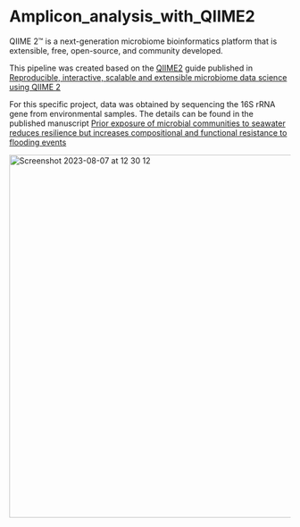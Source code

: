 # Amplicon_analysis_with_QIIME2

QIIME 2™ is a next-generation microbiome bioinformatics platform that is extensible, free, open-source, and community developed.

This pipeline was created based on the [QIIME2](https://qiime2.org) guide published in [Reproducible, interactive, scalable and extensible microbiome data science using QIIME 2](https://www.nature.com/articles/s41587-019-0209-9)

For this specific project, data was obtained by sequencing the 16S rRNA gene from environmental samples. The details can be found in the published manuscript [Prior exposure of microbial communities to seawater reduces resilience but increases compositional and functional resistance to flooding events](https://www.sciencedirect.com/science/article/pii/S004896972303663X?casa_token=5tdKt6sHuGYAAAAA:cQ-jWRa4Ffc72-Y_xM6N7QS62lw55WUNzSCo5t1QUYd2pUvqdTMZeauk0miEDyZL2vfF6To)

<img width="650" alt="Screenshot 2023-08-07 at 12 30 12" src="https://github.com/srz11d/Amplicon_analysis_with_QIIME2/assets/135147161/709c34cf-9671-43ff-8d29-8ac7616c7d9b">
